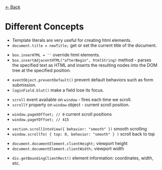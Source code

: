 [&larr; Back](./README.md)

# Different Concepts

- Template literals are very useful for creating html elements.
- `document.title = newTitle;` get or set the current title of the document.

<div></div>

- `box.innerHTML = ''` override html elements.
- `box.insertAdjacentHTML("afterBegin", htmlString)` method - parses the specified text as HTML and inserts the resulting nodes into the DOM tree at the specified position.

<div></div>

- `eventObject.preventDefault()` prevent default behaviors such as form submission.
- `loginField.blut()` make a field lose its focus.

<div></div>

- `scroll` event available on `window` - fires each time we scroll.
- `scrollY` property on `window` object - current scroll position.

<div></div>

- `window.pageXOffset; // 0` current scroll positions
- `window.pageYOffset; // 415`

<div></div>

- `section.scrollIntoView({ behavior: "smooth" })` smooth scrolling
- `window.scrollTo( { top: 0, behavior: "smooth" } )` scroll back to top

<div></div>

- `document.documentElement.clientHeight;` viewport height
- `document.documentElement.clientWidth;` viewport width

<div></div>

- `div.getBoundingClientRect()` element information: coordinates, width, etc.

<div></div>

<br>
